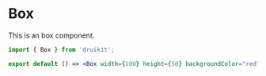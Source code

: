 # Box

This is an box component.

```jsx
import { Box } from 'druikit';

export default () => <Box width={100} height={50} backgroundColor="red" />;
```

<API id="Box"></API>
